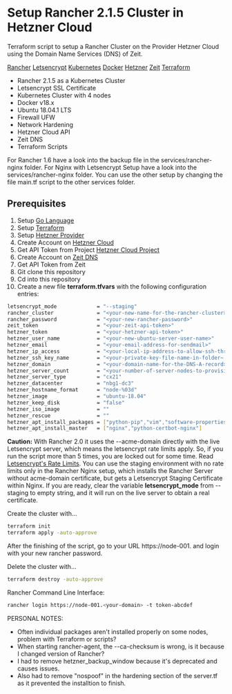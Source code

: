 # Setup Rancher 2.1.5 Cluster in Hetzner Cloud

Terraform script to setup a Rancher Cluster on the Provider Hetzner Cloud using the Domain Name Services (DNS) of Zeit.

[Rancher](https://rancher.com/)
[Letsencrypt](https://letsencrypt.org/)
[Kubernetes](https://kubernetes.io/)
[Docker](https://www.docker.com/)
[Hetzner](https://www.hetzner.de)
[Zeit](https://zeit.co/world)
[Terraform](https://www.terraform.io)

* Rancher 2.1.5 as a Kubernetes Cluster
* Letsencrypt SSL Certificate
* Kubernetes Cluster with 4 nodes
* Docker v18.x
* Ubuntu 18.04.1 LTS
* Firewall UFW
* Network Hardening
* Hetzner Cloud API
* Zeit DNS
* Terraform Scripts

For Rancher 1.6 have a look into the backup file in the services/rancher-nginx folder.
For Nginx with Letsencrypt Setup have a look into the services/rancher-nginx folder.
You can use the other setup by changing the file main.tf script to the other services folder.

## Prerequisites

1. Setup [Go Language](https://golang.org/)
2. Setup [Terraform](https://www.terraform.io/downloads.html)
3. Setup [Hetzner Provider](https://github.com/hetznercloud/terraform-provider-hcloud)
4. Create Account on [Hetzner Cloud](https://www.hetzner.de/cloud)
5. Get API Token from Project [Hetzner Cloud Project](https://console.hetzner.cloud)
6. Create Account on [Zeit DNS](https://zeit.co/account)
7. Get API Token from Zeit
8. Git clone this repository
9. Cd into this repository
10. Create a new file **terraform.tfvars** with the following configuration entries:

```bash
letsencrypt_mode             = "--staging"
rancher_cluster              = "<your-new-name-for-the-rancher-cluster>"
rancher_password             = "<your-new-rancher-password>"
zeit_token                   = "<your-zeit-api-token>"
hetzner_token                = "<your-hetzner-api-token>"
hetzner_user_name            = "<your-new-ubuntu-server-user-name>"
hetzner_email                = "<your-email-address-for-sendmail>"
hetzner_ip_access            = "<your-local-ip-address-to-allow-ssh-through-ubuntu-server-firewall>"
hetzner_ssh_key_name         = "<your-private-key-file-name-in-folder~./ssh/>"
hetzner_domain               = "<your-domain-name-for-the-DNS-A-record>"
hetzner_server_count         = "<your-number-of-server-nodes-to-provision>"
hetzner_server_type          = "cx21"
hetzner_datacenter           = "nbg1-dc3"
hetzner_hostname_format      = "node-%03d"
hetzner_image                = "ubuntu-18.04"
hetzner_keep_disk            = "false"
hetzner_iso_image            = ""
hetzner_rescue               = ""
hetzner_apt_install_packages = ["python-pip","vim","software-properties-common","ufw","ceph-common","nfs-common","jq","tmux"]
hetzner_apt_install_master   = ["nginx","python-certbot-nginx"]
```

**Caution:** With Rancher 2.0 it uses the --acme-domain directly with the live Letsencrypt server, which means the letsencrypt rate limits apply. So, if you run the script more than 5 times, you are locked out for some time. Read [Letsencrypt's Rate Limits](https://letsencrypt.org/docs/rate-limits/). You can use the staging environment with no rate limits only in the Rancher Nginx setup, which installs the Rancher Server without acme-domain certificate, but gets a Letsencrypt Staging Certificate within Nginx. If you are ready, clear the variable **letsencrypt_mode** from --staging to empty string, and it will run on the live server to obtain a real certificate.

Create the cluster with...
```bash
terraform init
terraform apply -auto-approve
```

After the finishing of the script, go to your URL https://node-001.<your-domain> and login with your new rancher password.

Delete the cluster with...
```bash
terraform destroy -auto-approve
```

Rancher Command Line Interface:
```bash
rancher login https://node-001.<your-domain> -t token-abcdef
```


PERSONAL NOTES:
- Often individual packages aren't installed properly on some nodes, problem with Terraform or scripts?
- When starting rancher-agent, the --ca-checksum is wrong, is it because I changed version of Rancher?
- I had to remove hetzner_backup_window because it's deprecated and causes issues.
- Also had to remove "nospoof" in the hardening section of the server.tf as it prevented the installtion to finish.
